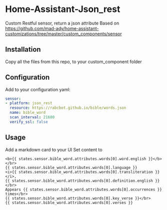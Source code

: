 # Home-Assistant-Json_rest
Custom Restful sensor, return a json attribute
Based on https://github.com/mad-ady/home-assistant-customizations/tree/master/custom_components/sensor

## Installation
Copy all the files from this repo, to your custom_component folder

## Configuration
Add to your configuration yaml:
```yaml
sensor:
- platform: json_rest
  resource: https://rabcbot.github.io/bible/words.json
  name: bible_word
  scan_interval: 21600
  verify_ssl: false
```

## Usage
Add a markdown card to your UI
Set content to
```
<b>{{ states.sensor.bible_word.attributes.words[0].word.english }}</b></br>
{{ states.sensor.bible_word.attributes.words[0].language }}
<i>{{ states.sensor.bible_word.attributes.words[0].transliteration }}</i>,
{{ states.sensor.bible_word.attributes.words[0].definition.english }}
</br>
Appears {{ states.sensor.bible_word.attributes.words[0].occurrences }} times</br>
{{ states.sensor.bible_word.attributes.words[0].key_verse }}</br>
{{ states.sensor.bible_word.attributes.words[0].verses }}
```
